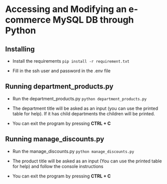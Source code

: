 # Accessing and Modifying an e-commerce MySQL DB through Python

## Installing

- Install the requirements
`pip install -r requirement.txt`

- Fill in the ssh user and password in the .env file

## Running department_products.py

- Run the department_products.py
`python department_products.py`

- The department title will be asked as an input (you can use the printed table for help). If it has child departments the children will be printed.

- You can exit the program by pressing **CTRL + C**


## Running manage_discounts.py

- Run the manage_discounts.py
`python manage_discounts.py`

- The product title will be asked as an input (You can use the printed table for help) and follow the console instructions
- You can exit the program by pressing **CTRL + C**
